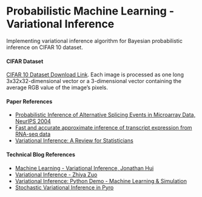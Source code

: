# Probabilistic Machine Learning - Variational Inference
Implementing variational inference algorithm for Bayesian probabilistic inference on CIFAR 10 dataset.

#### CIFAR Dataset

[CIFAR 10 Dataset Download Link](https://www.cs.toronto.edu/kriz/cifar.html). Each image is processed as one long 3x32x32-dimensional vector or a 3-dimensional vector containing the average RGB value of the image’s pixels.

#### Paper References
- [Probabilistic Inference of Alternative Splicing Events in Microarray Data, NeurIPS 2004](https://proceedings.neurips.cc/paper/2004/hash/94aef38441efa3380a3bed3faf1f9d5d-Abstract.html)
- [Fast and accurate approximate inference of transcript expression from RNA-seq data](https://doi.org/10.1093/bioinformatics/btv483)
- [Variational Inference: A Review for Statisticians](https://doi.org/10.48550/arXiv.1601.00670)


#### Technical Blog References
- [Machine Learning - Variational Inference, Jonathan Hui](https://jonathan-hui.medium.com/machine-learning-variational-inference-273d8e6480bb#:~:text=In%20variational%20inferencing%2C%20we%20model,partition%20function%20is%20usually%20nasty.)
- [Variational Inference - Zhiya Zuo](https://zhiyzuo.github.io/VI/)
- [Variational Inference: Python Demo - Machine Learning & Simulation](https://www.youtube.com/watch?v=u4BJdBCDR9w)
- [Stochastic Variational Inference in Pyro](https://pyro.ai/examples/svi_part_i.html)